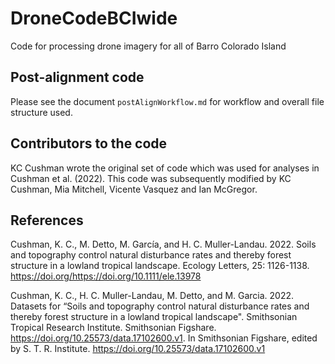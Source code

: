 # DroneCodeBCIwide
Code for processing drone imagery for all of Barro Colorado Island

## Post-alignment code
Please see the document `postAlignWorkflow.md` for workflow and overall file structure used.

## Contributors to the code
KC Cushman wrote the original set of code which was used for analyses in Cushman et al. (2022).  This code was subsequently modified by KC Cushman, Mia Mitchell, Vicente Vasquez and Ian McGregor.  

## References

Cushman, K. C., M. Detto, M. García, and H. C. Muller-Landau. 2022. Soils and topography control natural disturbance rates and thereby forest structure in a lowland tropical landscape. Ecology Letters, 25: 1126-1138. https://doi.org/https://doi.org/10.1111/ele.13978

Cushman, K. C., H. C. Muller-Landau, M. Detto, and M. Garcia. 2022. Datasets for “Soils and topography control natural disturbance rates and thereby forest structure in a lowland tropical landscape". Smithsonian Tropical Research Institute. Smithsonian Figshare.  https://doi.org/10.25573/data.17102600.v1. In Smithsonian Figshare, edited by S. T. R. Institute. https://doi.org/10.25573/data.17102600.v1


